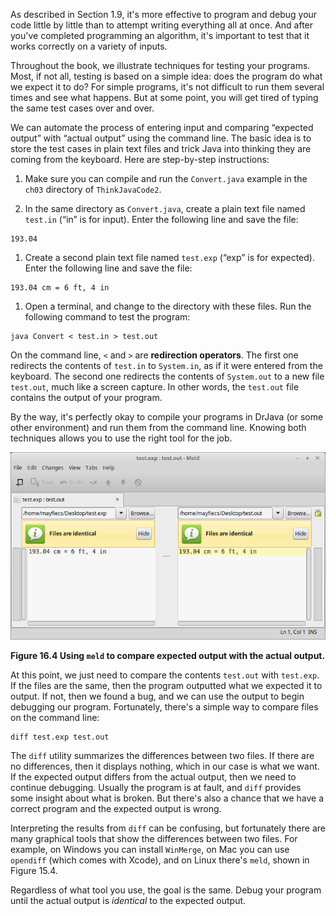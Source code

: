 As described in Section 1.9, it's more effective to program and debug your code little by little than to attempt writing everything all at once.
And after you've completed programming an algorithm, it's important to test that it works correctly on a variety of inputs.

Throughout the book, we illustrate techniques for testing your programs.
Most, if not all, testing is based on a simple idea: does the program do what we expect it to do?
For simple programs, it's not difficult to run them several times and see what happens.
But at some point, you will get tired of typing the same test cases over and over.

We can automate the process of entering input and comparing “expected output” with “actual output” using the command line.
The basic idea is to store the test cases in plain text files and trick Java into thinking they are coming from the keyboard.
Here are step-by-step instructions:



1.  Make sure you can compile and run the `Convert.java` example in the `ch03` directory of `ThinkJavaCode2`.

1.  In the same directory as `Convert.java`, create a plain text file named `test.in` (“in” is for input).
Enter the following line and save the file:

```code
193.04
```

1.  Create a second plain text file named `test.exp` (“exp” is for expected).
Enter the following line and save the file:

```code
193.04 cm = 6 ft, 4 in
```

1.  Open a terminal, and change to the directory with these files.
Run the following command to test the program:

```code
java Convert < test.in > test.out
```



On the command line, `<` and `>` are **redirection operators**.
The first one redirects the contents of `test.in` to `System.in`, as if it were entered from the keyboard.
The second one redirects the contents of `System.out` to a new file `test.out`, much like a screen capture.
In other words, the `test.out` file contains the output of your program.

By the way, it's perfectly okay to compile your programs in DrJava (or some other environment) and run them from the command line.
Knowing both techniques allows you to use the right tool for the job.


![Figure 16.4 Using `meld` to compare expected output with the actual output.](figs/meld.png)

**Figure 16.4 Using `meld` to compare expected output with the actual output.**

At this point, we just need to compare the contents `test.out` with `test.exp`.
If the files are the same, then the program outputted what we expected it to output.
If not, then we found a bug, and we can use the output to begin debugging our program.
Fortunately, there's a simple way to compare files on the command line:

```code
diff test.exp test.out
```

The `diff` utility summarizes the differences between two files.
If there are no differences, then it displays nothing, which in our case is what we want.
If the expected output differs from the actual output, then we need to continue debugging.
Usually the program is at fault, and `diff` provides some insight about what is broken.
But there's also a chance that we have a correct program and the expected output is wrong.

Interpreting the results from `diff` can be confusing, but fortunately there are many graphical tools that show the differences between two files.
For example, on Windows you can install `WinMerge`, on Mac you can use `opendiff` (which comes with Xcode), and on Linux there's `meld`, shown in Figure 15.4.

Regardless of what tool you use, the goal is the same.
Debug your program until the actual output is *identical* to the expected output.